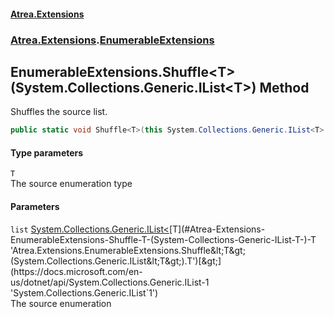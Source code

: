 #### [Atrea.Extensions](./index.md 'index')
### [Atrea.Extensions](./Atrea-Extensions.md 'Atrea.Extensions').[EnumerableExtensions](./Atrea-Extensions-EnumerableExtensions.md 'Atrea.Extensions.EnumerableExtensions')
## EnumerableExtensions.Shuffle&lt;T&gt;(System.Collections.Generic.IList&lt;T&gt;) Method
Shuffles the source list.  
```csharp
public static void Shuffle<T>(this System.Collections.Generic.IList<T> list);
```
#### Type parameters
<a name='Atrea-Extensions-EnumerableExtensions-Shuffle-T-(System-Collections-Generic-IList-T-)-T'></a>
`T`  
The source enumeration type  
  
#### Parameters
<a name='Atrea-Extensions-EnumerableExtensions-Shuffle-T-(System-Collections-Generic-IList-T-)-list'></a>
`list` [System.Collections.Generic.IList&lt;](https://docs.microsoft.com/en-us/dotnet/api/System.Collections.Generic.IList-1 'System.Collections.Generic.IList`1')[T](#Atrea-Extensions-EnumerableExtensions-Shuffle-T-(System-Collections-Generic-IList-T-)-T 'Atrea.Extensions.EnumerableExtensions.Shuffle&lt;T&gt;(System.Collections.Generic.IList&lt;T&gt;).T')[&gt;](https://docs.microsoft.com/en-us/dotnet/api/System.Collections.Generic.IList-1 'System.Collections.Generic.IList`1')  
The source enumeration  
  
